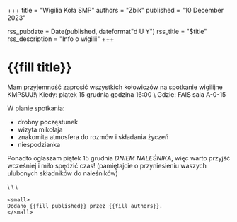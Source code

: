 +++
title = "Wigilia Koła SMP"
authors = "Zbik"
published = "10 December 2023"

rss_pubdate = Date(published, dateformat"d U Y")
rss_title = "$title"
rss_description = "Info o wigilii"
+++

# {{fill title}}
Mam przyjemność zaprosić wszystkich kołowiczów na spotkanie wigilijne KMPSUJ!\\
Kiedy: piątek 15 grudnia godzina 16:00 \\
Gdzie: FAIS sala A-0-15

W planie spotkania:
* drobny poczęstunek
* wizyta mikołaja
* znakomita atmosfera do rozmów i składania życzeń
* niespodzianka

Ponadto ogłaszam piątek 15 grudnia *DNIEM NALEŚNIKA*, więc warto przyjść wcześniej i miło spędzić czas! (pamiętajcie o przyniesieniu waszych ulubonych składników do naleśników)

\\ \\ \\
~~~
<small>
Dodano {{fill published}} przez {{fill authors}}.
</small>
~~~
